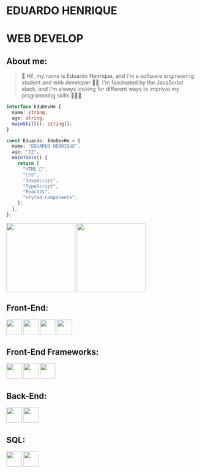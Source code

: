 # EDUARDO HENRIQUE

# WEB DEVELOP 
## About me: 


>👋 Hi!, my name is Eduardo Henrique, and I'm a software engineering student and web developer 🧑‍💻. I'm fascinated by the JavaScript stack, and I'm always looking for different ways to improve my programming skills 🏋️‍♂️🧠.

```typescript
interface EduDevHe {
  name: string;
  age: string;
  mainSkill(): string[];
}

const Eduardo: EduDevHe = {
  name: "EDUARDO HENRIQUE",
  age: "22",
  mainTools() {
    return [
      "HTML ",
      "CSS",
      "JavaScript",
      "TypeScript",
      "ReactJs",
      "styled-components",
    ];
  },
};
```
<div style="display: inline-block;">
  <img align="center" 
  height="180em" src="https://github-readme-stats.vercel.app/api?username=EduDevHe&repo=github-readme-stats&theme=swift&card_width=50%"
   />
  <img
    align="center"
    height="180em"
    src="https://github-readme-stats.vercel.app/api/top-langs/?username=EduDevHe&layout=compact&locale=pt-br&langs_count=7&theme=swift&card_width=550px"
  />
</div>
<h2>Front-End:</h2>
<P align="left">
  <img height = "40" width = "40" src="https://cdn.jsdelivr.net/gh/devicons/devicon/icons/html5/html5-original.svg" />
  <img height = "40" width = "40" src="https://cdn.jsdelivr.net/gh/devicons/devicon/icons/css3/css3-original.svg" />
  <img height = "40" width = "40" src="https://cdn.jsdelivr.net/gh/devicons/devicon/icons/javascript/javascript-original.svg" />
  <img height = "40" width = "40"  src="https://cdn.jsdelivr.net/gh/devicons/devicon/icons/typescript/typescript-original.svg"/>    
</P>

<h2>Front-End Frameworks:</h2>
  <p alig="left">
    <img height = "40" width = "40" src="https://cdn.jsdelivr.net/gh/devicons/devicon/icons/react/react-original-wordmark.svg" />
    <img height = "40" width = "40" src="https://cdn.jsdelivr.net/gh/devicons/devicon/icons/nextjs/nextjs-line.svg" />
    <img height = "40" width = "40" src="https://cdn.jsdelivr.net/gh/devicons/devicon/icons/svelte/svelte-original.svg"/>          
  </p>

<h2>Back-End:</h2>
  <p aling="left">
    <img height = "40" width = "40" src="https://cdn.jsdelivr.net/gh/devicons/devicon/icons/nodejs/nodejs-original.svg" />
    <img height = "40" width = "40" src="https://cdn.jsdelivr.net/gh/devicons/devicon/icons/php/php-original.svg" />
  </p>

<h2>SQL:</h2>
  <p aling="left">
    <img height = "40" width = "40" src="https://cdn.jsdelivr.net/gh/devicons/devicon/icons/postgresql/postgresql-original-wordmark.svg" />
    <img height = "40" width = "40" src="https://cdn.jsdelivr.net/gh/devicons/devicon/icons/mysql/mysql-original.svg" />
  </p>



